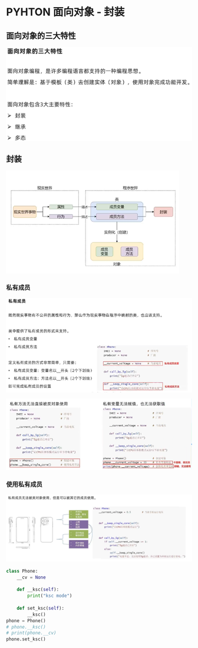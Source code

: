 # PYHTON 面向对象 - 封装

## 面向对象的三大特性

![image-20240915140228825](assets\image-20240915140228825.png)

## 封装

![image-20240915140249793](assets\image-20240915140249793.png)

 ### 私有成员

![image-20240915140459750](assets\image-20240915140459750.png)

![image-20240915140557420](assets\image-20240915140557420.png)

### 使用私有成员

![image-20240915141004418](assets\image-20240915141004418.png)

```python
class Phone:
    __cv = None
    
    def __ksc(self):
        print("ksc mode")
    
    def set_ksc(self):
        __ksc()
phone = Phone()
# phone.__ksc()
# print(phone.__cv)
phone.set_ksc()
```

